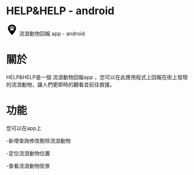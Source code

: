 # HELP&HELP - android
![圖片參考名稱](https://raw.githubusercontent.com/C107165108/animal-app/main/animal/src/images/marker.png "Logo")
流浪動物回報 app - android

# 關於

HELP&HELP是一個 流浪動物回報app ，您可以在此應用程式上回報在街上發現的流浪動物，讓人們更即時的觀看並前往救援。

# 功能
您可以在app上 

-新增查詢修改刪除流浪動物

-定位流浪動物位置

-查看流浪動物街景
